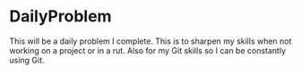 # DailyProblem
This will be a daily problem I complete. This is to sharpen my skills when not working on a project or in a rut. Also for my Git skills so I can be constantly using Git. 
